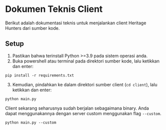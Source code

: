 # Dokumen Teknis Client

Berikut adalah dokumentasi teknis untuk menjalankan client Heritage Hunters dari sumber kode.

## Setup

1. Pastikan bahwa terinstall Python >=3.9 pada sistem operasi anda.
2. Buka powershell atau terminal pada direktori sumber kode, lalu ketikkan dan enter:

```python3
pip install -r requirements.txt
```

3. Kemudian, pindahkan ke dalam direktori sumber client (`cd client`), lalu ketikkan dan enter:

```python3
python main.py
```

Client sekarang seharusnya sudah berjalan sebagaimana binary. Anda dapat menggunakannya dengan server custom menggunakan flag `--custom`.

```python3
python main.py --custom
```
